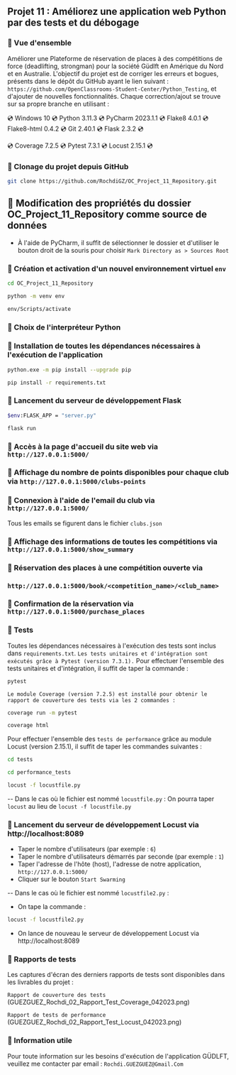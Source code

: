 ## Projet 11 : Améliorez une application web Python par des tests et du débogage
### 📖 Vue d'ensemble
Améliorer une Plateforme de réservation de places à des compétitions de force (deadlifting, strongman) pour la société
Güdlft en Amérique du Nord et en Australie.
L'objectif du projet est de corriger les erreurs et bogues, présents dans le dépôt du GitHub ayant le lien suivant :
`https://github.com/OpenClassrooms-Student-Center/Python_Testing`, et d'ajouter de nouvelles fonctionnalités.
Chaque correction/ajout se trouve sur sa propre branche en utilisant :

💿 Windows 10 💿 Python 3.11.3 💿 PyCharm 2023.1.1 💿 Flake8 4.0.1 💿 Flake8-html 0.4.2 💿 Git 2.40.1 💿 Flask 2.3.2 💿

💿 Coverage 7.2.5 💿 Pytest 7.3.1 💿 Locust 2.15.1 💿

### 📖 Clonage du projet depuis GitHub
```bash
git clone https://github.com/RochdiGZ/OC_Project_11_Repository.git
```

## 📖 Modification des propriétés du dossier OC_Project_11_Repository comme source de données
-  À l'aide de PyCharm, il suffit de sélectionner le dossier et d'utiliser le bouton droit de la souris pour choisir 
`Mark Directory as > Sources Root`

### 📖 Création et activation d'un nouvel environnement virtuel `env`
```bash
cd OC_Project_11_Repository
```
```bash
python -m venv env
```
```bash
env/Scripts/activate
```

### 📖 Choix de l'interpréteur Python

### 📖 Installation de toutes les dépendances nécessaires à l'exécution de l'application
```bash
python.exe -m pip install --upgrade pip
``` 
```bash
pip install -r requirements.txt
```

### 📖 Lancement du serveur de développement Flask
```bash
$env:FLASK_APP = "server.py"
```
```bash
flask run
```

### 📖 Accès à la page d'accueil du site web via `http://127.0.0.1:5000/`

### 📖 Affichage du nombre de points disponibles pour chaque club via `http://127.0.0.1:5000/clubs-points`

### 📖 Connexion à l'aide de l'email du club via `http://127.0.0.1:5000/`
Tous les emails se figurent dans le fichier `clubs.json`

### 📖 Affichage des informations de toutes les compétitions via `http://127.0.0.1:5000/show_summary` 

### 📖 Réservation des places à une compétition ouverte via 
### `http://127.0.0.1:5000/book/<competition_name>/<club_name>`

### 📖 Confirmation de la réservation via `http://127.0.0.1:5000/purchase_places` 

### 📖 Tests
Toutes les dépendances nécessaires à l'exécution des tests sont inclus dans `requirements.txt`.
`Les tests unitaires et d'intégration sont exécutés grâce à Pytest (version 7.3.1).`
Pour effectuer l'ensemble des tests unitaires et d'intégration, il suffit de taper la commande :
```bash
pytest
```
`Le module Coverage (version 7.2.5) est installé pour obtenir le rapport de couverture des tests via les 2 commandes :`
```bash
coverage run -m pytest
```
```bash
coverage html
```
Pour effectuer l'ensemble des `tests de performance` grâce au module Locust (version 2.15.1), il suffit de taper 
les commandes suivantes :
```bash
cd tests
```
```bash
cd performance_tests
```
```bash
locust -f locustfile.py
```
-- Dans le cas où le fichier est nommé `locustfile.py` :
On pourra taper `locust` au lieu de `locust -f locustfile.py`
### 📖 Lancement du serveur de développement Locust via http://localhost:8089
- Taper le nombre d'utilisateurs (par exemple : `6`)
- Taper le nombre d'utilisateurs démarrés par seconde (par exemple : `1`)
- Taper l'adresse de l'hôte (host), l'adresse de notre application, `http://127.0.0.1:5000/`
- Cliquer sur le bouton `Start Swarming`

-- Dans le cas où le fichier est nommé `locustfile2.py` : 
- On tape la commande :
```bash
locust -f locustfile2.py
```
- On lance de nouveau le serveur de développement Locust via http://localhost:8089

### 📖 Rapports de tests
Les captures d'écran des derniers rapports de tests sont disponibles dans les livrables du projet :

`Rapport de couverture des tests` (GUEZGUEZ_Rochdi_02_Rapport_Test_Coverage_042023.png)

`Rapport de tests de performance` (GUEZGUEZ_Rochdi_02_Rapport_Test_Locust_042023.png)

### 📖 Information utile
Pour toute information sur les besoins d'exécution de l'application GÜDLFT, veuillez me contacter par email :
`Rochdi.GUEZGUEZ@Gmail.Com`
